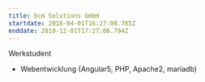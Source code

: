 ```yaml
---
title: bcm Solutions GmbH
startdate: 2018-04-01T16:27:08.785Z
enddate: 2019-12-01T17:27:08.794Z
---
```

Werkstudent

* Webentwicklung (Angular5, PHP, Apache2, mariadb)
